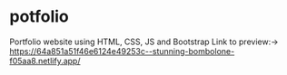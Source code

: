 # potfolio
Portfolio website using HTML, CSS, JS and Bootstrap
Link to preview:-> https://64a851a51f46e6124e49253c--stunning-bombolone-f05aa8.netlify.app/
